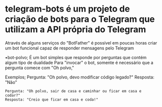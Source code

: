 # telegram-bots é um projeto de criação de bots para o Telegram que utilizam a API própria do Telegram

Através de alguns serviços do "BotFather" é possível em poucas horas criar um bot funcional capaz de responder mensagens pelo Telegram

•bot-polvo;
  É um bot simples que responde por perguntas que contém algum tipo de dualidade
  Para "invocar" o bot, somente é necessário que a pergunta comece com "Oh polvo,"
  
  Exemplos;
    Pergunta: "Oh polvo, devo modificar código legado?"
    Resposta: "Não"
    
    Pergunta: "Oh polvo, sair de casa e caminhar ou ficar em casa e codar?"
    Resposta: "Creio que ficar em casa e coda!"
